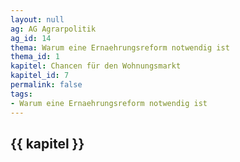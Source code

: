 ```yaml
---
layout: null
ag: AG Agrarpolitik
ag_id: 14
thema: Warum eine Ernaehrungsreform notwendig ist
thema_id: 1
kapitel: Chancen für den Wohnungsmarkt
kapitel_id: 7
permalink: false
tags:
- Warum eine Ernaehrungsreform notwendig ist
---
```


## {{ kapitel }}
